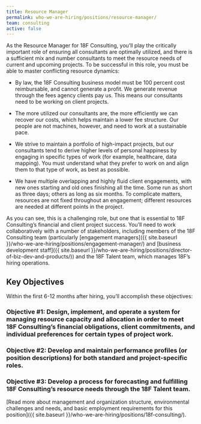 ```yaml
---
title: Resource Manager
permalink: who-we-are-hiring/positions/resource-manager/
team: consulting
active: false
---
```

As the Resource Manager for 18F Consulting, you’ll play the critically important role of ensuring all consultants are optimally utilized, and there is a sufficient mix and number consultants to meet the resource needs of current and upcoming projects. To be successful in this role, you must be able to master conflicting resource dynamics:

-   By law, the 18F Consulting business model must be 100 percent cost reimbursable, and cannot generate a profit. We generate revenue through the fees agency clients pay us. This means our consultants need to be working on client projects.

-   The more utilized our consultants are, the more efficiently we can recover our costs, which helps maintain a lower fee structure. Our people are not machines, however, and need to work at a sustainable pace.

-   We strive to maintain a portfolio of high-impact projects, but our consultants tend to derive higher levels of personal happiness by engaging in specific types of work (for example, healthcare, data mapping). You must understand what they prefer to work on and align them to that type of work, as best as possible.

-   We have multiple overlapping and highly fluid client engagements, with new ones starting and old ones finishing all the time. Some run as short as three days; others as long as six months. To complicate matters, resources are not fixed throughout an engagement; different resources are needed at different points in the project.

As you can see, this is a challenging role, but one that is essential to 18F Consulting’s financial and client project success.
You’ll need to work collaboratively with a number of stakeholders, including members of the 18F Consulting team (particularly [engagement managers]({{ site.baseurl }}/who-we-are-hiring/positions/engagement-manager/) and [business development staff]({{ site.baseurl }}/who-we-are-hiring/positions/director-of-biz-dev-and-products/)) and the 18F Talent team, which manages 18F’s hiring operations.

## Key Objectives

Within the first 6-12 months after hiring, you’ll accomplish these objectives:

### Objective \#1: Design, implement, and operate a system for managing resource capacity and allocation in order to meet 18F Consulting’s financial obligations, client commitments, and individual preferences for certain types of project work.

### Objective \#2: Develop and maintain performance profiles (or position descriptions) for both standard and project-specific roles.

### Objective \#3: Develop a process for forecasting and fulfilling 18F Consulting’s resource needs through the 18F Talent team.

[Read more about management and organization structure, environmental
challenges and needs, and basic employment requirements for this
position]({{ site.baseurl }}/who-we-are-hiring/positions/18f-consulting/).
